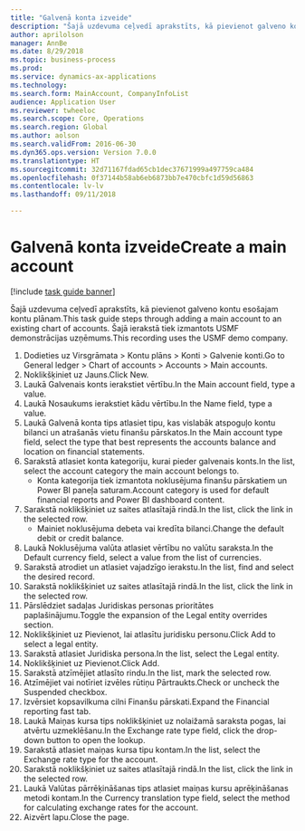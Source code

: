 ```yaml
--- 
title: "Galvenā konta izveide"
description: "Šajā uzdevuma ceļvedī aprakstīts, kā pievienot galveno kontu esošajam kontu plānam."
author: aprilolson
manager: AnnBe
ms.date: 8/29/2018
ms.topic: business-process
ms.prod: 
ms.service: dynamics-ax-applications
ms.technology: 
ms.search.form: MainAccount, CompanyInfoList
audience: Application User
ms.reviewer: twheeloc
ms.search.scope: Core, Operations
ms.search.region: Global
ms.author: aolson
ms.search.validFrom: 2016-06-30
ms.dyn365.ops.version: Version 7.0.0
ms.translationtype: HT
ms.sourcegitcommit: 32d71167fdad65cb1dec37671999a497759ca484
ms.openlocfilehash: 0f37144b58ab6eb6873bb7e470cbfc1d59d56863
ms.contentlocale: lv-lv
ms.lasthandoff: 09/11/2018

---
```

# <a name="create-a-main-account"></a><span data-ttu-id="10902-103">Galvenā konta izveide</span><span class="sxs-lookup"><span data-stu-id="10902-103">Create a main account</span></span>

[!include [task guide banner](../../includes/task-guide-banner.md)]

<span data-ttu-id="10902-104">Šajā uzdevuma ceļvedī aprakstīts, kā pievienot galveno kontu esošajam kontu plānam.</span><span class="sxs-lookup"><span data-stu-id="10902-104">This task guide steps through adding a main account to an existing chart of accounts.</span></span> <span data-ttu-id="10902-105">Šajā ierakstā tiek izmantots USMF demonstrācijas uzņēmums.</span><span class="sxs-lookup"><span data-stu-id="10902-105">This recording uses the USMF demo company.</span></span>  

1. <span data-ttu-id="10902-106">Dodieties uz Virsgrāmata > Kontu plāns > Konti > Galvenie konti.</span><span class="sxs-lookup"><span data-stu-id="10902-106">Go to General ledger > Chart of accounts > Accounts > Main accounts.</span></span>
2. <span data-ttu-id="10902-107">Noklikšķiniet uz Jauns.</span><span class="sxs-lookup"><span data-stu-id="10902-107">Click New.</span></span>
3. <span data-ttu-id="10902-108">Laukā Galvenais konts ierakstiet vērtību.</span><span class="sxs-lookup"><span data-stu-id="10902-108">In the Main account field, type a value.</span></span>
4. <span data-ttu-id="10902-109">Laukā Nosaukums ierakstiet kādu vērtību.</span><span class="sxs-lookup"><span data-stu-id="10902-109">In the Name field, type a value.</span></span>
5. <span data-ttu-id="10902-110">Laukā Galvenā konta tips atlasiet tipu, kas vislabāk atspoguļo kontu bilanci un atrašanās vietu finanšu pārskatos.</span><span class="sxs-lookup"><span data-stu-id="10902-110">In the Main account type field, select the type that best represents the accounts balance and location on financial statements.</span></span>
6. <span data-ttu-id="10902-111">Sarakstā atlasiet konta kategoriju, kurai pieder galvenais konts.</span><span class="sxs-lookup"><span data-stu-id="10902-111">In the list, select the account category the main account belongs to.</span></span>
    * <span data-ttu-id="10902-112">Konta kategorija tiek izmantota noklusējuma finanšu pārskatiem un Power BI paneļa saturam.</span><span class="sxs-lookup"><span data-stu-id="10902-112">Account category is used for default financial reports and Power BI dashboard content.</span></span>  
7. <span data-ttu-id="10902-113">Sarakstā noklikšķiniet uz saites atlasītajā rindā.</span><span class="sxs-lookup"><span data-stu-id="10902-113">In the list, click the link in the selected row.</span></span>
    * <span data-ttu-id="10902-114">Mainiet noklusējuma debeta vai kredīta bilanci.</span><span class="sxs-lookup"><span data-stu-id="10902-114">Change the default debit or credit balance.</span></span>  
8. <span data-ttu-id="10902-115">Laukā Noklusējuma valūta atlasiet vērtību no valūtu saraksta.</span><span class="sxs-lookup"><span data-stu-id="10902-115">In the Default currency field, select a value from the list of currencies.</span></span>
9. <span data-ttu-id="10902-116">Sarakstā atrodiet un atlasiet vajadzīgo ierakstu.</span><span class="sxs-lookup"><span data-stu-id="10902-116">In the list, find and select the desired record.</span></span>
10. <span data-ttu-id="10902-117">Sarakstā noklikšķiniet uz saites atlasītajā rindā.</span><span class="sxs-lookup"><span data-stu-id="10902-117">In the list, click the link in the selected row.</span></span>
11. <span data-ttu-id="10902-118">Pārslēdziet sadaļas Juridiskas personas prioritātes paplašinājumu.</span><span class="sxs-lookup"><span data-stu-id="10902-118">Toggle the expansion of the Legal entity overrides section.</span></span>
12. <span data-ttu-id="10902-119">Noklikšķiniet uz Pievienot, lai atlasītu juridisku personu.</span><span class="sxs-lookup"><span data-stu-id="10902-119">Click Add to select a legal entity.</span></span>
13. <span data-ttu-id="10902-120">Sarakstā atlasiet Juridiska persona.</span><span class="sxs-lookup"><span data-stu-id="10902-120">In the list, select the Legal entity.</span></span>
14. <span data-ttu-id="10902-121">Noklikšķiniet uz Pievienot.</span><span class="sxs-lookup"><span data-stu-id="10902-121">Click Add.</span></span>
15. <span data-ttu-id="10902-122">Sarakstā atzīmējiet atlasīto rindu.</span><span class="sxs-lookup"><span data-stu-id="10902-122">In the list, mark the selected row.</span></span>
16. <span data-ttu-id="10902-123">Atzīmējiet vai notīriet izvēles rūtiņu Pārtraukts.</span><span class="sxs-lookup"><span data-stu-id="10902-123">Check or uncheck the Suspended checkbox.</span></span>
17. <span data-ttu-id="10902-124">Izvērsiet kopsavilkuma cilni Finanšu pārskati.</span><span class="sxs-lookup"><span data-stu-id="10902-124">Expand the Financial reporting fast tab.</span></span>
18. <span data-ttu-id="10902-125">Laukā Maiņas kursa tips noklikšķiniet uz nolaižamā saraksta pogas, lai atvērtu uzmeklēšanu.</span><span class="sxs-lookup"><span data-stu-id="10902-125">In the Exchange rate type field, click the drop-down button to open the lookup.</span></span>
19. <span data-ttu-id="10902-126">Sarakstā atlasiet maiņas kursa tipu kontam.</span><span class="sxs-lookup"><span data-stu-id="10902-126">In the list, select the Exchange rate type for the account.</span></span>
20. <span data-ttu-id="10902-127">Sarakstā noklikšķiniet uz saites atlasītajā rindā.</span><span class="sxs-lookup"><span data-stu-id="10902-127">In the list, click the link in the selected row.</span></span>
21. <span data-ttu-id="10902-128">Laukā Valūtas pārrēķināšanas tips atlasiet maiņas kursu aprēķināšanas metodi kontam.</span><span class="sxs-lookup"><span data-stu-id="10902-128">In the Currency translation type field, select the method for calculating exchange rates for the account.</span></span>
22. <span data-ttu-id="10902-129">Aizvērt lapu.</span><span class="sxs-lookup"><span data-stu-id="10902-129">Close the page.</span></span>


